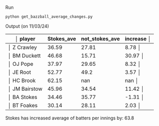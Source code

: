 Run
```
python get_bazzball_average_changes.py
```

Output (on 11/03/24)

│ player      | Stokes_ave | not_stokes_ave | increase │
| ----------- | ---------- | -------------- | -------- |
│ Z Crawley   | 36.59      | 27.81          | 8.78     │
│ BM Duckett  | 46.68      | 15.71          | 30.97    │
│ OJ Pope     | 37.97      | 29.65          | 8.32     │
│ JE Root     | 52.77      | 49.2           | 3.57     │
│ HC Brook    | 62.15      | nan            | nan      │
│ JM Bairstow | 45.96      | 34.54          | 11.42    │
│ BA Stokes   | 34.46      | 35.77          | -1.31    │
│ BT Foakes   | 30.14      | 28.11          | 2.03     │

Stokes has increased average of batters per innings by:  63.8
